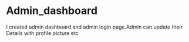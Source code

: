 # Admin_dashboard
I created  admin dashboard  and admin login page.Admin can update their Details with profile picture etc
